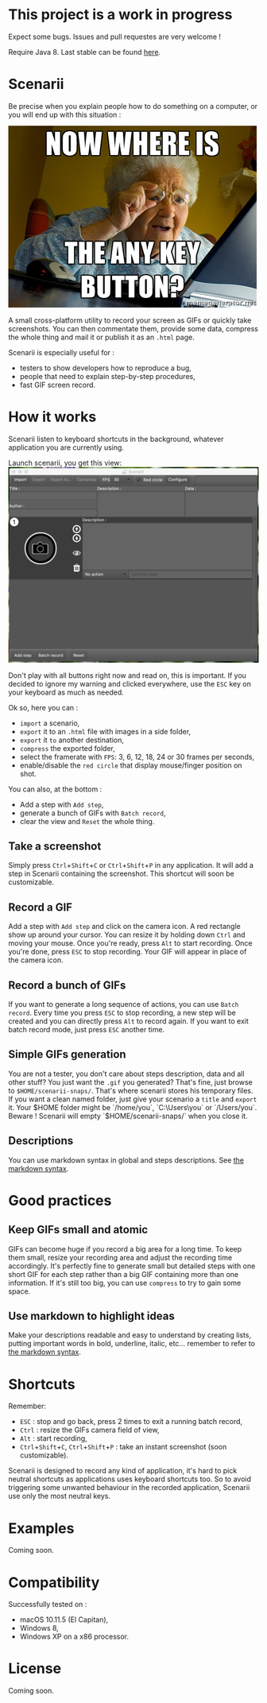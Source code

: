 # This project is a work in progress
Expect some bugs. Issues and pull requestes are very welcome !

Require Java 8. Last stable can be found [here](target/scenarii-1.0-SNAPSHOT-jar-with-dependencies.jar).

# Scenarii
Be precise when you explain people how to do something on a computer, or you will end up with this situation :

![Press any key to continue](doc/img/any_key.jpg)



A small cross-platform utility to record your screen as GIFs or quickly take screenshots. 
You can then commentate them, provide some data, compress the whole thing and mail it or publish it as an `.html` page.

Scenarii is especially useful for :
- testers to show developers how to reproduce a bug,
- people that need to explain step-by-step procedures,
- fast GIF screen record.

# How it works
Scenarii listen to keyboard shortcuts in the background, whatever application you are currently using.

Launch scenarii, you get this view:  
![Scenarii's main view](doc/img/landpage.jpg)

Don't play with all buttons right now and read on, this is important. If you decided to ignore my warning and  clicked everywhere, use the `ESC` key on your keyboard as much as needed.

Ok so, here you can : 
- `import` a scenario,
- `export` it to an `.html` file with images in a side folder,
- `export` it `to` another destination,
- `compress` the exported folder,
- select the framerate with `FPS`: 3, 6, 12, 18, 24 or 30 frames per seconds,
- enable/disable the `red circle` that display mouse/finger position on shot.

You can also, at the bottom :
- Add a step with `Add step`,
- generate a bunch of GIFs with `Batch record`,
- clear the view and `Reset` the whole thing.

## Take a screenshot
Simply press `Ctrl`+`Shift`+`C` or `Ctrl`+`Shift`+`P` in any application. 
It will add a step in Scenarii containing the screenshot. This shortcut will soon be customizable.

## Record a GIF

Add a step with `Add step` and click on the camera icon. A red rectangle show up around your cursor. You can resize it by holding down `Ctrl` and moving your mouse. Once you're ready, press `Alt` to start recording.
Once you're done, press `ESC` to stop recording. Your GIF will appear in place of the camera icon.

## Record a bunch of GIFs

If you want to generate a long sequence of actions, you can use `Batch record`. Every time you press `ESC` to stop recording, a new step will be created and you can directly press `Alt` to record again. If you want to exit batch record mode, just press `ESC` another time.

## Simple GIFs generation

You are not a tester, you don't care about steps description, data and all other stuff? You just want the `.gif` you generated? That's fine, just browse to `$HOME/scenarii-snaps/`. That's where scenarii stores his temporary files. If you want a clean named folder, just give your scenario a `title` and `export` it. Your $HOME folder might be `/home/you`, `C:\Users\you` or `/Users/you`. Beware ! Scenarii will empty `$HOME/scenarii-snaps/` when you close it.

## Descriptions

You can use markdown syntax in global and steps descriptions. See [the markdown syntax](https://github.com/adam-p/markdown-here/wiki/Markdown-Cheatsheet).

# Good practices

## Keep GIFs small and atomic

GIFs can become huge if you record a big area for a long time. To keep them small, resize your recording area and adjust the recording time accordingly.
It's perfectly fine to generate small but detailed steps with one short GIF for each step rather than a big GIF containing more than one information.
If it's still too big, you can use `compress` to try to gain some space.

## Use markdown to highlight ideas

Make your descriptions readable and easy to understand by creating lists, putting important words in bold, underline, italic, etc… remember to refer to 
[the markdown syntax](https://github.com/adam-p/markdown-here/wiki/Markdown-Cheatsheet).


# Shortcuts

Remember:
- `ESC` : stop and go back, press 2 times to exit a running batch record,
- `Ctrl` : resize the GIFs camera field of view,
- `Alt` : start recording,
- `Ctrl`+`Shift`+`C`, `Ctrl`+`Shift`+`P` : take an instant screenshot (soon customizable).

Scenarii is designed to record any kind of application, it's hard to pick neutral shortcuts as applications uses keyboard shortcuts too.
So to avoid triggering some unwanted behaviour in the recorded application, Scenarii use only the most neutral keys.

# Examples

Coming soon.

# Compatibility

Successfully tested on : 
- macOS 10.11.5 (El Capitan),
- Windows 8,
- Windows XP on a x86 processor.

# License
Coming soon.

